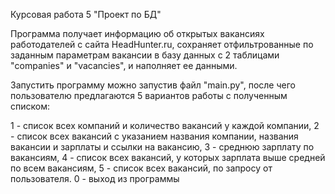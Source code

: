 Курсовая работа 5 "Проект по БД"

Программа получает информацию об открытых вакансиях работодателей с сайта HeadHunter.ru,
сохраняет отфильтрованные по заданным параметрам вакансии в базу данных с 2 таблицами "companies" и "vacancies",
и наполняет ее данными.

Запустить программу можно запустив файл "main.py", после чего пользователю предлагаются 5 вариантов работы с полученным
списком:

1 - список всех компаний и количество вакансий у каждой компании,
2 - список всех вакансий с указанием названия компании, названия вакансии и зарплаты и ссылки на вакансию,
3 - среднюю зарплату по вакансиям,
4 - список всех вакансий, у которых зарплата выше средней по всем вакансиям,
5 - список всех вакансий, по запросу от пользователя.
0 - выход из программы 
